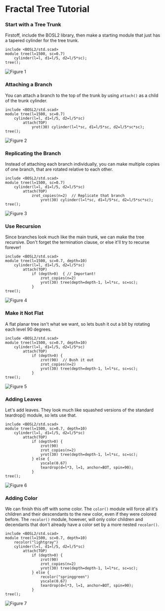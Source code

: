 # Fractal Tree Tutorial

<!-- TOC -->

### Start with a Tree Trunk

Firstoff, include the BOSL2 library, then make a starting module that just has a tapered cylinder for the tree trunk.

```openscad
include <BOSL2/std.scad>
module tree(l=1500, sc=0.7)
    cylinder(l=l, d1=l/5, d2=l/5*sc);
tree();
```
![Figure 1](images/tutorials/FractalTree_1.png)

### Attaching a Branch

You can attach a branch to the top of the trunk by using `attach()` as a child of the trunk cylinder.

```openscad
include <BOSL2/std.scad>
module tree(l=1500, sc=0.7)
    cylinder(l=l, d1=l/5, d2=l/5*sc)
        attach(TOP)
            yrot(30) cylinder(l=l*sc, d1=l/5*sc, d2=l/5*sc*sc);
tree();
```
![Figure 2](images/tutorials/FractalTree_2.png)

### Replicating the Branch

Instead of attaching each branch individually, you can make multiple copies of one branch, that are rotated relative to each other.

```openscad
include <BOSL2/std.scad>
module tree(l=1500, sc=0.7)
    cylinder(l=l, d1=l/5, d2=l/5*sc)
        attach(TOP)
            zrot_copies(n=2)  // Replicate that branch
                yrot(30) cylinder(l=l*sc, d1=l/5*sc, d2=l/5*sc*sc);
tree();
```
![Figure 3](images/tutorials/FractalTree_3.png)

### Use Recursion

Since branches look much like the main trunk, we can make the tree recursive. Don't forget the termination clause, or else it'll try to recurse forever!

```openscad
include <BOSL2/std.scad>
module tree(l=1500, sc=0.7, depth=10)
    cylinder(l=l, d1=l/5, d2=l/5*sc)
        attach(TOP)
            if (depth>0)  { // Important!
                zrot_copies(n=2)
                yrot(30) tree(depth=depth-1, l=l*sc, sc=sc);
            }
tree();
```
![Figure 4](images/tutorials/FractalTree_4.png)

### Make it Not Flat

A flat planar tree isn't what we want, so lets bush it out a bit by rotating each level 90 degrees.

```openscad
include <BOSL2/std.scad>
module tree(l=1500, sc=0.7, depth=10)
    cylinder(l=l, d1=l/5, d2=l/5*sc)
        attach(TOP)
            if (depth>0) {
                zrot(90)  // Bush it out
                zrot_copies(n=2)
                yrot(30) tree(depth=depth-1, l=l*sc, sc=sc);
            }
tree();
```
![Figure 5](images/tutorials/FractalTree_5.png)

### Adding Leaves

Let's add leaves. They look much like squashed versions of the standard teardrop() module, so lets use that.

```openscad
include <BOSL2/std.scad>
module tree(l=1500, sc=0.7, depth=10)
    cylinder(l=l, d1=l/5, d2=l/5*sc)
        attach(TOP)
            if (depth>0) {
                zrot(90)
                zrot_copies(n=2)
                yrot(30) tree(depth=depth-1, l=l*sc, sc=sc);
            } else {
                yscale(0.67)
                teardrop(d=l*3, l=1, anchor=BOT, spin=90);
            }
tree();
```
![Figure 6](images/tutorials/FractalTree_6.png)

### Adding Color

We can finish this off with some color. The `color()` module will force all it's children and
their descendants to the new color, even if they were colored before. The `recolor()` module,
however, will only color children and decendants that don't already have a color set by a more
nested `recolor()`.

```openscad
include <BOSL2/std.scad>
module tree(l=1500, sc=0.7, depth=10)
    recolor("lightgray")
    cylinder(l=l, d1=l/5, d2=l/5*sc)
        attach(TOP)
            if (depth>0) {
                zrot(90)
                zrot_copies(n=2)
                yrot(30) tree(depth=depth-1, l=l*sc, sc=sc);
            } else {
                recolor("springgreen")
                yscale(0.67)
                teardrop(d=l*3, l=1, anchor=BOT, spin=90);
            }
tree();
```
![Figure 7](images/tutorials/FractalTree_7.png)


